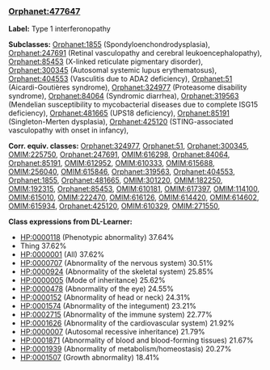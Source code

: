 
### [Orphanet:477647](http://www.orpha.net/ORDO/Orphanet_477647)
**Label:** Type 1 interferonopathy

**Subclasses:** [Orphanet:1855](http://www.orpha.net/ORDO/Orphanet_1855) (Spondyloenchondrodysplasia), [Orphanet:247691](http://www.orpha.net/ORDO/Orphanet_247691) (Retinal vasculopathy and cerebral leukoencephalopathy), [Orphanet:85453](http://www.orpha.net/ORDO/Orphanet_85453) (X-linked reticulate pigmentary disorder), [Orphanet:300345](http://www.orpha.net/ORDO/Orphanet_300345) (Autosomal systemic lupus erythematosus), [Orphanet:404553](http://www.orpha.net/ORDO/Orphanet_404553) (Vasculitis due to ADA2 deficiency), [Orphanet:51](http://www.orpha.net/ORDO/Orphanet_51) (Aicardi-Goutières syndrome), [Orphanet:324977](http://www.orpha.net/ORDO/Orphanet_324977) (Proteasome disability syndrome), [Orphanet:84064](http://www.orpha.net/ORDO/Orphanet_84064) (Syndromic diarrhea), [Orphanet:319563](http://www.orpha.net/ORDO/Orphanet_319563) (Mendelian susceptibility to mycobacterial diseases due to complete ISG15 deficiency), [Orphanet:481665](http://www.orpha.net/ORDO/Orphanet_481665) (UPS18 deficiency), [Orphanet:85191](http://www.orpha.net/ORDO/Orphanet_85191) (Singleton-Merten dysplasia), [Orphanet:425120](http://www.orpha.net/ORDO/Orphanet_425120) (STING-associated vasculopathy with onset in infancy), 

**Corr. equiv. classes:** [Orphanet:324977](http://www.orpha.net/ORDO/Orphanet_324977), [Orphanet:51](http://www.orpha.net/ORDO/Orphanet_51), [Orphanet:300345](http://www.orpha.net/ORDO/Orphanet_300345), [OMIM:225750](http://purl.obolibrary.org/obo/OMIM_225750), [Orphanet:247691](http://www.orpha.net/ORDO/Orphanet_247691), [OMIM:616298](http://purl.obolibrary.org/obo/OMIM_616298), [Orphanet:84064](http://www.orpha.net/ORDO/Orphanet_84064), [Orphanet:85191](http://www.orpha.net/ORDO/Orphanet_85191), [OMIM:612952](http://purl.obolibrary.org/obo/OMIM_612952), [OMIM:610333](http://purl.obolibrary.org/obo/OMIM_610333), [OMIM:615688](http://purl.obolibrary.org/obo/OMIM_615688), [OMIM:256040](http://purl.obolibrary.org/obo/OMIM_256040), [OMIM:615846](http://purl.obolibrary.org/obo/OMIM_615846), [Orphanet:319563](http://www.orpha.net/ORDO/Orphanet_319563), [Orphanet:404553](http://www.orpha.net/ORDO/Orphanet_404553), [Orphanet:1855](http://www.orpha.net/ORDO/Orphanet_1855), [Orphanet:481665](http://www.orpha.net/ORDO/Orphanet_481665), [OMIM:301220](http://purl.obolibrary.org/obo/OMIM_301220), [OMIM:182250](http://purl.obolibrary.org/obo/OMIM_182250), [OMIM:192315](http://purl.obolibrary.org/obo/OMIM_192315), [Orphanet:85453](http://www.orpha.net/ORDO/Orphanet_85453), [OMIM:610181](http://purl.obolibrary.org/obo/OMIM_610181), [OMIM:617397](http://purl.obolibrary.org/obo/OMIM_617397), [OMIM:114100](http://purl.obolibrary.org/obo/OMIM_114100), [OMIM:615010](http://purl.obolibrary.org/obo/OMIM_615010), [OMIM:222470](http://purl.obolibrary.org/obo/OMIM_222470), [OMIM:616126](http://purl.obolibrary.org/obo/OMIM_616126), [OMIM:614420](http://purl.obolibrary.org/obo/OMIM_614420), [OMIM:614602](http://purl.obolibrary.org/obo/OMIM_614602), [OMIM:615934](http://purl.obolibrary.org/obo/OMIM_615934), [Orphanet:425120](http://www.orpha.net/ORDO/Orphanet_425120), [OMIM:610329](http://purl.obolibrary.org/obo/OMIM_610329), [OMIM:271550](http://purl.obolibrary.org/obo/OMIM_271550), 

**Class expressions from DL-Learner:**

- [HP:0000118](http://purl.obolibrary.org/obo/HP_0000118) (Phenotypic abnormality) 37.64%
- Thing 37.62%
- [HP:0000001](http://purl.obolibrary.org/obo/HP_0000001) (All) 37.62%
- [HP:0000707](http://purl.obolibrary.org/obo/HP_0000707) (Abnormality of the nervous system) 30.51%
- [HP:0000924](http://purl.obolibrary.org/obo/HP_0000924) (Abnormality of the skeletal system) 25.85%
- [HP:0000005](http://purl.obolibrary.org/obo/HP_0000005) (Mode of inheritance) 25.62%
- [HP:0000478](http://purl.obolibrary.org/obo/HP_0000478) (Abnormality of the eye) 24.55%
- [HP:0000152](http://purl.obolibrary.org/obo/HP_0000152) (Abnormality of head or neck) 24.31%
- [HP:0001574](http://purl.obolibrary.org/obo/HP_0001574) (Abnormality of the integument) 23.21%
- [HP:0002715](http://purl.obolibrary.org/obo/HP_0002715) (Abnormality of the immune system) 22.77%
- [HP:0001626](http://purl.obolibrary.org/obo/HP_0001626) (Abnormality of the cardiovascular system) 21.92%
- [HP:0000007](http://purl.obolibrary.org/obo/HP_0000007) (Autosomal recessive inheritance) 21.79%
- [HP:0001871](http://purl.obolibrary.org/obo/HP_0001871) (Abnormality of blood and blood-forming tissues) 21.67%
- [HP:0001939](http://purl.obolibrary.org/obo/HP_0001939) (Abnormality of metabolism/homeostasis) 20.27%
- [HP:0001507](http://purl.obolibrary.org/obo/HP_0001507) (Growth abnormality) 18.41%


